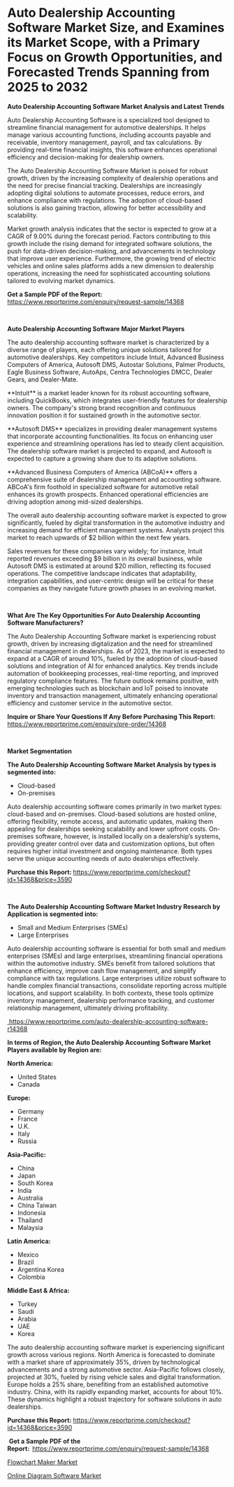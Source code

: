 <p><h1>Auto Dealership Accounting Software Market Size, and Examines its Market Scope, with a Primary Focus on Growth Opportunities, and Forecasted Trends Spanning from 2025 to 2032</h1></p><p><strong>Auto Dealership Accounting Software Market Analysis and Latest Trends</strong></p>
<p><p>Auto Dealership Accounting Software is a specialized tool designed to streamline financial management for automotive dealerships. It helps manage various accounting functions, including accounts payable and receivable, inventory management, payroll, and tax calculations. By providing real-time financial insights, this software enhances operational efficiency and decision-making for dealership owners.</p><p>The Auto Dealership Accounting Software Market is poised for robust growth, driven by the increasing complexity of dealership operations and the need for precise financial tracking. Dealerships are increasingly adopting digital solutions to automate processes, reduce errors, and enhance compliance with regulations. The adoption of cloud-based solutions is also gaining traction, allowing for better accessibility and scalability.</p><p>Market growth analysis indicates that the sector is expected to grow at a CAGR of 9.00% during the forecast period. Factors contributing to this growth include the rising demand for integrated software solutions, the push for data-driven decision-making, and advancements in technology that improve user experience. Furthermore, the growing trend of electric vehicles and online sales platforms adds a new dimension to dealership operations, increasing the need for sophisticated accounting solutions tailored to evolving market dynamics.</p></p>
<p><strong>Get a Sample PDF of the Report:&nbsp;</strong> <a href="https://www.reportprime.com/enquiry/request-sample/14368?utm_campaign=2106&utm_medium=2&utm_source=Github&utm_content=ia&utm_term=20032025&utm_id=auto-dealership-accounting-software">https://www.reportprime.com/enquiry/request-sample/14368</a></p>
<p>&nbsp;</p>
<p><strong>Auto Dealership Accounting Software Major Market Players</strong></p>
<p><p>The auto dealership accounting software market is characterized by a diverse range of players, each offering unique solutions tailored for automotive dealerships. Key competitors include Intuit, Advanced Business Computers of America, Autosoft DMS, Autostar Solutions, Palmer Products, Eagle Business Software, AutoAps, Centra Technologies DMCC, Dealer Gears, and Dealer-Mate.</p><p>**Intuit** is a market leader known for its robust accounting software, including QuickBooks, which integrates user-friendly features for dealership owners. The company's strong brand recognition and continuous innovation position it for sustained growth in the automotive sector.</p><p>**Autosoft DMS** specializes in providing dealer management systems that incorporate accounting functionalities. Its focus on enhancing user experience and streamlining operations has led to steady client acquisition. The dealership software market is projected to expand, and Autosoft is expected to capture a growing share due to its adaptive solutions.</p><p>**Advanced Business Computers of America (ABCoA)** offers a comprehensive suite of dealership management and accounting software. ABCoA's firm foothold in specialized software for automotive retail enhances its growth prospects. Enhanced operational efficiencies are driving adoption among mid-sized dealerships.</p><p>The overall auto dealership accounting software market is expected to grow significantly, fueled by digital transformation in the automotive industry and increasing demand for efficient management systems. Analysts project this market to reach upwards of $2 billion within the next few years.</p><p>Sales revenues for these companies vary widely; for instance, Intuit reported revenues exceeding $9 billion in its overall business, while Autosoft DMS is estimated at around $20 million, reflecting its focused operations. The competitive landscape indicates that adaptability, integration capabilities, and user-centric design will be critical for these companies as they navigate future growth phases in an evolving market.</p></p>
<p>&nbsp;</p>
<p><strong>What Are The Key Opportunities For Auto Dealership Accounting Software Manufacturers?</strong></p>
<p><p>The Auto Dealership Accounting Software market is experiencing robust growth, driven by increasing digitalization and the need for streamlined financial management in dealerships. As of 2023, the market is expected to expand at a CAGR of around 10%, fueled by the adoption of cloud-based solutions and integration of AI for enhanced analytics. Key trends include automation of bookkeeping processes, real-time reporting, and improved regulatory compliance features. The future outlook remains positive, with emerging technologies such as blockchain and IoT poised to innovate inventory and transaction management, ultimately enhancing operational efficiency and customer service in the automotive sector.</p></p>
<p><strong>Inquire or Share Your Questions If Any Before Purchasing This Report:</strong> <a href="https://www.reportprime.com/enquiry/pre-order/14368?utm_campaign=2106&utm_medium=2&utm_source=Github&utm_content=ia&utm_term=20032025&utm_id=auto-dealership-accounting-software">https://www.reportprime.com/enquiry/pre-order/14368</a></p>
<p>&nbsp;</p>
<p><strong>Market Segmentation</strong></p>
<p><strong>The Auto Dealership Accounting Software Market Analysis by types is segmented into:</strong></p>
<p><ul><li>Cloud-based</li><li>On-premises</li></ul></p>
<p><p>Auto dealership accounting software comes primarily in two market types: cloud-based and on-premises. Cloud-based solutions are hosted online, offering flexibility, remote access, and automatic updates, making them appealing for dealerships seeking scalability and lower upfront costs. On-premises software, however, is installed locally on a dealership’s systems, providing greater control over data and customization options, but often requires higher initial investment and ongoing maintenance. Both types serve the unique accounting needs of auto dealerships effectively.</p></p>
<p><strong>Purchase this Report:&nbsp;</strong><a href="https://www.reportprime.com/checkout?id=14368&price=3590&utm_campaign=2106&utm_medium=2&utm_source=Github&utm_content=ia&utm_term=20032025&utm_id=auto-dealership-accounting-software">https://www.reportprime.com/checkout?id=14368&price=3590</a></p>
<p>&nbsp;</p>
<p><strong>The Auto Dealership Accounting Software Market Industry Research by Application is segmented into:</strong></p>
<p><ul><li>Small and Medium Enterprises (SMEs)</li><li>Large Enterprises</li></ul></p>
<p><p>Auto dealership accounting software is essential for both small and medium enterprises (SMEs) and large enterprises, streamlining financial operations within the automotive industry. SMEs benefit from tailored solutions that enhance efficiency, improve cash flow management, and simplify compliance with tax regulations. Large enterprises utilize robust software to handle complex financial transactions, consolidate reporting across multiple locations, and support scalability. In both contexts, these tools optimize inventory management, dealership performance tracking, and customer relationship management, ultimately driving profitability.</p></p>
<p><a href="https://www.reportprime.com/auto-dealership-accounting-software-r14368?utm_campaign=2106&utm_medium=2&utm_source=Github&utm_content=ia&utm_term=20032025&utm_id=auto-dealership-accounting-software">&nbsp;https://www.reportprime.com/auto-dealership-accounting-software-r14368</a></p>
<p><strong>In terms of Region, the Auto Dealership Accounting Software Market Players available by Region are:</strong></p>
<p>
    <p> <strong> North America: </strong>
        <ul>
            <li>United States</li>
            <li>Canada</li>
        </ul>
        </p> 
    <p> <strong> Europe: </strong>
        <ul>
            <li>Germany</li>
            <li>France</li>
            <li>U.K.</li>
            <li>Italy</li>
            <li>Russia</li>
        </ul>
        </p> 
    <p> <strong> Asia-Pacific: </strong>
        <ul>
            <li>China</li>
            <li>Japan</li>
            <li>South Korea</li>
            <li>India</li>
            <li>Australia</li>
            <li>China Taiwan</li>
            <li>Indonesia</li>
            <li>Thailand</li>
            <li>Malaysia</li>
        </ul>
        </p> 
    <p> <strong> Latin America: </strong>
        <ul>
            <li>Mexico</li>
            <li>Brazil</li>
            <li>Argentina Korea</li>
            <li>Colombia</li>
        </ul>
        </p> 
    <p> <strong> Middle East & Africa: </strong>
        <ul>
            <li>Turkey</li>
            <li>Saudi</li>
            <li>Arabia</li>
            <li>UAE</li>
            <li>Korea</li>
        </ul>
    </p>
    </p>
<p><p>The auto dealership accounting software market is experiencing significant growth across various regions. North America is forecasted to dominate with a market share of approximately 35%, driven by technological advancements and a strong automotive sector. Asia-Pacific follows closely, projected at 30%, fueled by rising vehicle sales and digital transformation. Europe holds a 25% share, benefiting from an established automotive industry. China, with its rapidly expanding market, accounts for about 10%. These dynamics highlight a robust trajectory for software solutions in auto dealerships.</p></p>
<p><strong>Purchase this Report: </strong><a href="https://www.reportprime.com/checkout?id=14368&price=3590&utm_campaign=2106&utm_medium=2&utm_source=Github&utm_content=ia&utm_term=20032025&utm_id=auto-dealership-accounting-software">https://www.reportprime.com/checkout?id=14368&price=3590</a></p>
<p>&nbsp;<strong>Get a Sample PDF of the Report:&nbsp;&nbsp;</strong><a href="https://www.reportprime.com/enquiry/request-sample/14368?utm_campaign=2106&utm_medium=2&utm_source=Github&utm_content=ia&utm_term=20032025&utm_id=auto-dealership-accounting-software">https://www.reportprime.com/enquiry/request-sample/14368</a></p>
<p><strong></strong></p>
<p><p><a href="https://github.com/YashRP12/Market-Research-Report-List-7/blob/main/flowchart-maker-market.md?utm_campaign=2106&utm_medium=2&utm_source=Github&utm_content=ia&utm_term=20032025&utm_id=auto-dealership-accounting-software">Flowchart Maker Market</a></p><p><a href="https://github.com/fallalenoswG/Market-Research-Report-List-1/blob/main/online-diagram-software-market.md?utm_campaign=2106&utm_medium=2&utm_source=Github&utm_content=ia&utm_term=20032025&utm_id=auto-dealership-accounting-software">Online Diagram Software Market</a></p></p>